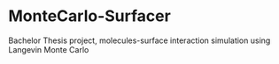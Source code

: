 # MonteCarlo-Surfacer
Bachelor Thesis project, molecules-surface interaction simulation using Langevin Monte Carlo
